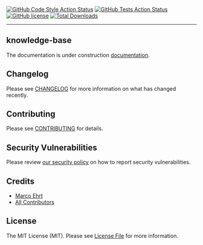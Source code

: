 [![GitHub Code Style Action Status](https://img.shields.io/github/actions/workflow/status/Maggomann/filament-tournament-league-administration/run-phpstan.yml?branch%3Amain&label=code%20style)](https://github.com/Maggomann/filament-tournament-league-administration/actions?query=workflow%3Arun-phpstan+branch%3Amain) [![GitHub Tests Action Status](https://img.shields.io/github/actions/workflow/status/Maggomann/filament-tournament-league-administration/run-tests.yml?branch%3Amain&label=tests)](https://github.com/Maggomann/filament-tournament-league-administration/actions?query=workflow%3Arun-tests+branch%3Amain) [![GitHub license](https://img.shields.io/github/license/Maggomann/filament-tournament-league-administration)](https://github.com/Maggomann/filament-tournament-league-administration/blob/main/LICENSE.md) [![Total Downloads](https://img.shields.io/packagist/dt/maggomann/filament-tournament-league-administration.svg?style=flat-square)](https://packagist.org/packages/maggomann/filament-tournament-league-administration)

---

## knowledge-base

The documentation is under construction [documentation](https://maggomann.github.io/fknowledge-base/).

## Changelog

Please see [CHANGELOG](CHANGELOG.md) for more information on what has changed recently.

## Contributing

Please see [CONTRIBUTING](.github/CONTRIBUTING.md) for details.

## Security Vulnerabilities

Please review [our security policy](../../security/policy) on how to report security vulnerabilities.

## Credits

- [Marco Ehrt](https://github.com/Maggomann)
- [All Contributors](../../contributors)

## License

The MIT License (MIT). Please see [License File](LICENSE.md) for more information.